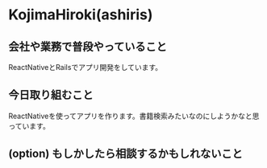 # KojimaHiroki(ashiris)

## 会社や業務で普段やっていること
ReactNativeとRailsでアプリ開発をしています。

## 今日取り組むこと
ReactNativeを使ってアプリを作ります。書籍検索みたいなのにしようかなと思っています。

## (option) もしかしたら相談するかもしれないこと
